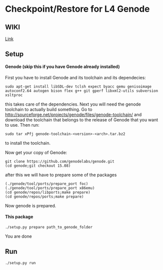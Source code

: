 # Checkpoint/Restore for L4 Genode

## WIKI

  [Link](https://vmbaumgarten4.informatik.tu-muenchen.de/projects/idp-cr/wiki)

## Setup

#### Genode (skip this if you have Genode already installed)
First you have to install Genode and its toolchain and its dependecies:

    sudo apt-get install libSDL-dev tclsh expect byacc qemu genisoimage autoconf2.64 autogen bison flex g++ git gperf libxml2-utils subversion xsltproc

this takes care of the dependencies. Next you will need the genode toolchain to actually build something. Go to http://sourceforge.net/projects/genode/files/genode-toolchain/ and download the toolchain that belongs to the release of Genode that you want to use. Then run:

    sudo tar xPfj genode-toolchain-<version>-<arch>.tar.bz2
to install the toolchain.

Now get your copy of Genode:

    git clone https://github.com/genodelabs/genode.git
    (cd genode;git checkout 15.08)

after this we will have to prepare some of the packages

    (./genode/tool/ports/prepare_port foc)
    (./genode/tool/ports/prepare_port x86emu)
    (cd genode/repos/libports;make prepare)
    (cd genode/repos/ports;make prepare)

Now genode is prepared.

#### This package

    ./setup.py prepare path_to_genode_folder
You are done

## Run

    ./setup.py run
